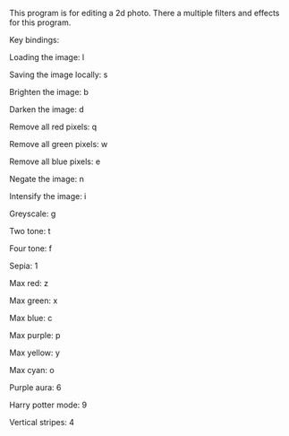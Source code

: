 This program is for editing a 2d photo. There a multiple filters and effects for this program.

Key bindings:

Loading the image: l

Saving the image locally: s

Brighten the image: b

Darken the image: d

Remove all red pixels: q

Remove all green pixels: w

Remove all blue pixels: e

Negate the image: n

Intensify the image: i

Greyscale: g

Two tone: t

Four tone: f

Sepia: 1

Max red: z

Max green: x

Max blue: c

Max purple: p 

Max yellow: y

Max cyan: o

Purple aura: 6

Harry potter mode: 9

Vertical stripes: 4




